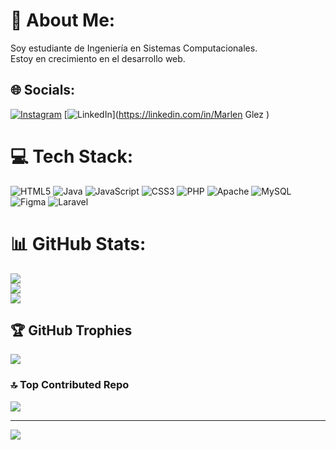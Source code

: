 # 💫 About Me:
Soy estudiante de Ingeniería en Sistemas Computacionales.<br>Estoy en crecimiento en el desarrollo web. 


## 🌐 Socials:
[![Instagram](https://img.shields.io/badge/Instagram-%23E4405F.svg?logo=Instagram&logoColor=white)](https://instagram.com/Mae.clock) [![LinkedIn](https://img.shields.io/badge/LinkedIn-%230077B5.svg?logo=linkedin&logoColor=white)](https://linkedin.com/in/Marlen Glez  ) 

# 💻 Tech Stack:
![HTML5](https://img.shields.io/badge/html5-%23E34F26.svg?style=flat-square&logo=html5&logoColor=white) ![Java](https://img.shields.io/badge/java-%23ED8B00.svg?style=flat-square&logo=openjdk&logoColor=white) ![JavaScript](https://img.shields.io/badge/javascript-%23323330.svg?style=flat-square&logo=javascript&logoColor=%23F7DF1E) ![CSS3](https://img.shields.io/badge/css3-%231572B6.svg?style=flat-square&logo=css3&logoColor=white) ![PHP](https://img.shields.io/badge/php-%23777BB4.svg?style=flat-square&logo=php&logoColor=white) ![Apache](https://img.shields.io/badge/apache-%23D42029.svg?style=flat-square&logo=apache&logoColor=white) ![MySQL](https://img.shields.io/badge/mysql-4479A1.svg?style=flat-square&logo=mysql&logoColor=white) ![Figma](https://img.shields.io/badge/figma-%23F24E1E.svg?style=flat-square&logo=figma&logoColor=white) ![Laravel](https://img.shields.io/badge/laravel-%23FF2D20.svg?style=flat-square&logo=laravel&logoColor=white)
# 📊 GitHub Stats:
![](https://github-readme-stats.vercel.app/api?username=Maerliin23&theme=dark&hide_border=false&include_all_commits=false&count_private=true)<br/>
![](https://github-readme-streak-stats.herokuapp.com/?user=Maerliin23&theme=dark&hide_border=false)<br/>
![](https://github-readme-stats.vercel.app/api/top-langs/?username=Maerliin23&theme=dark&hide_border=false&include_all_commits=false&count_private=true&layout=compact)

## 🏆 GitHub Trophies
![](https://github-profile-trophy.vercel.app/?username=Maerliin23&theme=radical&no-frame=true&no-bg=true&margin-w=4)

### 🔝 Top Contributed Repo
![](https://github-contributor-stats.vercel.app/api?username=Maerliin23&limit=5&theme=dark&combine_all_yearly_contributions=true)

---
[![](https://visitcount.itsvg.in/api?id=Maerliin23&icon=7&color=12)](https://visitcount.itsvg.in)

<!-- Proudly created with GPRM ( https://gprm.itsvg.in ) -->
